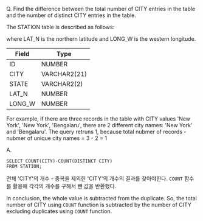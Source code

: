 Q. Find the difference between the total number of CITY entries in the table and the number of distinct CITY entries in the table.

The STATION table is described as follows:

where LAT_N is the northern latitude and LONG_W is the western longitude.

|Field|Type|
|-----|----|
|ID|NUMBER|
|CITY|VARCHAR2(21)|
|STATE|VARCHAR2(2)|
|LAT_N|NUMBER|
|LONG_W|NUMBER|

For example, if there are three records in the table with CITY values 'New York', 'New York', 'Bengalaru', there are 2 different city names: 'New York' and 'Bengalaru'. The query retruns 1, because total nubmer of records - nubmer of unique city names = 3 - 2 = 1

A.
```
SELECT COUNT(CITY)-COUNT(DISTINCT CITY)
FROM STATION;
```

전체 'CITY'의 개수 - 중복을 제외한 'CITY'의 개수의 결과를 찾아야한다. `COUNT` 함수를 활용해 각각의 개수를 구해서 뺀 값을 반환했다.

In conclusion, the whole value is subtracted from the duplicate. So, the total number of CITY using `COUNT` function is subtracted by the number of CITY excluding duplicates using `COUNT` function.